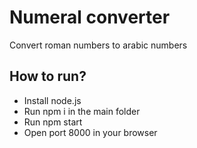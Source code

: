 # Numeral converter

Convert roman numbers to arabic numbers

## How to run?
- Install node.js
- Run npm i in the main folder
- Run npm start 
- Open port 8000 in your browser